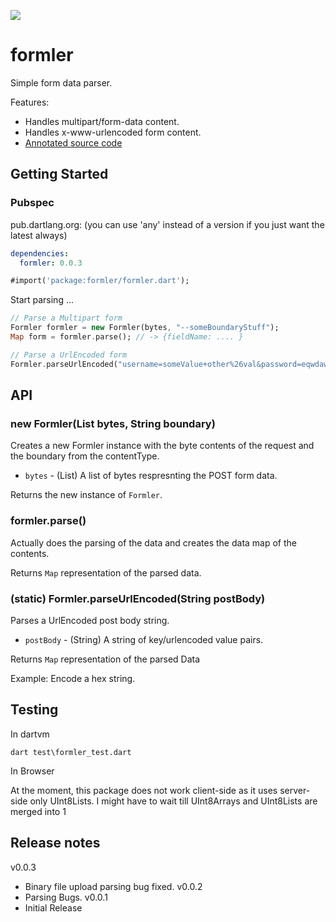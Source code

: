 [![](https://drone.io/github.com/daegalus/formler/status.png)](https://drone.io/github.com/daegalus/formler/latest)

# formler

Simple form data parser.

Features:

* Handles multipart/form-data content.
* Handles x-www-urlencoded form content.
* [Annotated source code](http://daegalus.github.com/annotated/formler/formler/formler.html)

## Getting Started

### Pubspec

pub.dartlang.org: (you can use 'any' instead of a version if you just want the latest always)
```yaml
dependencies:
  formler: 0.0.3
```

```dart
#import('package:formler/formler.dart');
```

Start parsing ...

```dart
// Parse a Multipart form
Formler formler = new Formler(bytes, "--someBoundaryStuff");
Map form = formler.parse(); // -> {fieldName: .... }

// Parse a UrlEncoded form
Formler.parseUrlEncoded("username=someValue+other%26val&password=eqwdawd9"); // -> { "username": "someValue other&val", "password": "eqwdawd9" }
```

## API

### new Formler(List<int> bytes, String boundary)

Creates a new Formler instance with the byte contents of the request and the boundary from the contentType.

* `bytes` - (List<int>) A list of bytes respresnting the POST form data.

Returns the new instance of `Formler`.

### formler.parse()

Actually does the parsing of the data and creates the data map of the contents.

Returns `Map` representation of the parsed data.

### (static) Formler.parseUrlEncoded(String postBody)

Parses a UrlEncoded post body string.

* `postBody` - (String) A string of key/urlencoded value pairs.

Returns `Map` representation of the parsed Data

Example: Encode a hex string.

## Testing

In dartvm

```
dart test\formler_test.dart
```

In Browser

At the moment, this package does not work client-side as it uses server-side only UInt8Lists. I might have to wait till UInt8Arrays and UInt8Lists are merged into 1

## Release notes
v0.0.3
- Binary file upload parsing bug fixed.
v0.0.2
- Parsing Bugs.
v0.0.1
- Initial Release
